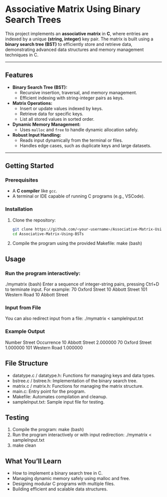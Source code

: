 # Associative Matrix Using Binary Search Trees

This project implements an **associative matrix** in **C**, where entries are indexed by a unique **(string, integer)** key pair. The matrix is built using a **binary search tree (BST)** to efficiently store and retrieve data, demonstrating advanced data structures and memory management techniques in C.

---

## Features
- **Binary Search Tree (BST):**
  - Recursive insertion, traversal, and memory management.
  - Efficient indexing with string-integer pairs as keys.
- **Matrix Operations:**
  - Insert or update values indexed by keys.
  - Retrieve data for specific keys.
  - List all stored values in sorted order.
- **Dynamic Memory Management:**
  - Uses `malloc` and `free` to handle dynamic allocation safely.
- **Robust Input Handling:**
  - Reads input dynamically from the terminal or files.
  - Handles edge cases, such as duplicate keys and large datasets.

---

## Getting Started

### Prerequisites
- A **C compiler** like `gcc`.
- A terminal or IDE capable of running C programs (e.g., VSCode).

### Installation
1. Clone the repository:
   ```bash
   git clone https://github.com/<your-username>/Associative-Matrix-Using-BSTs.git
   cd Associative-Matrix-Using-BSTs
2. Compile the program using the provided Makefile:
   make (bash)

## Usage

### Run the program interactively:
  ./mymatrix (bash)
  Enter a sequence of integer-string pairs, pressing Ctrl+D to terminate input. For example:
  70 Oxford Street
  10 Abbott Street
  101 Western Road
  10 Abbott Street

### Input from File
  You can also redirect input from a file:
  ./mymatrix < sampleInput.txt
  
### Example Output
  Number     Street                    Occurrence
  10         Abbott Street             2.000000
  70         Oxford Street             1.000000
  101        Western Road              1.000000

## File Structure
- datatype.c / datatype.h: Functions for managing keys and data types.
- bstree.c / bstree.h: Implementation of the binary search tree.
- matrix.c / matrix.h: Functions for managing the matrix structure.
- main.c: Entry point for the program.
- Makefile: Automates compilation and cleanup.
- sampleInput.txt: Sample input file for testing.

## Testing
1. Compile the program:
   make (bash)
2. Run the program interactively or with input redirection:
   ./mymatrix < sampleInput.txt
3. make clean

## What You’ll Learn
- How to implement a binary search tree in C.
- Managing dynamic memory safely using malloc and free.
- Designing modular C programs with multiple files.
- Building efficient and scalable data structures.
